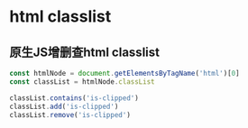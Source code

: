 # html classlist

## 原生JS增删查html classlist

```javascript
const htmlNode = document.getElementsByTagName('html')[0]
const classList = htmlNode.classList

classList.contains('is-clipped')
classList.add('is-clipped')
classList.remove('is-clipped')
```

